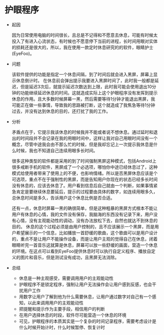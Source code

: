 # 护眼程序

* 起因

  因为日常使用电脑的时间很长，且总是不记得和不愿意去休息，可能有时候太投入了有进入心流状态，有时候也不愿意停下当前的进程，长时间用眼对实体的损耗还是很大的，所以，我在使用一款定时休息研究的的软件，眼睛护士(EyeFoo)。

* 问题

  该软件提供的功能是指定一个休息间隔，到了时间后就会进入黑屏，屏幕上显示休息倒计时。 在休息前会弹出提示我要进入黑屏时间了，此时我一般都是延迟，但是延迟3次后，就提示延迟次数达到上限，此时我可能会使用退出10分钟的功能继续延迟休息的时间。这就造成实际上这个护眼程序没有发挥到提示休息的作用。且大多数时候屏幕一黑，然后需要等待1分钟才能退出黑屏，我可能正在做一些事情，导致我的思路被打断，这个就造成了我焦急等待1分钟过去，并没有达到休息的目的，还打扰了我的工作。

* 分析

  矛盾点在于，它提示我该休息的时候我并不能或者说不想休息。通过延时和退出的时间段并不会记录在我的用眼时间中，这样让我对自己用眼时间没有一个概念，尽管中途我会由不那么忙的时候，但是我却忘记上一次提示我休息是什么时候，我也不知道自己连续用眼多长时间。
  
  很多这种类型的软件都是采用的到了时间强制黑屏这种模式，包括Android上很多戒断手机的软件，黑屏成了一个必选项，哪怕你中途已经休息过了，这种模式给使用者带来了使用上的不便，也影响情绪。所以是否黑屏休息应该是个可选项，重点不在于强制性的黑屏，而是告知用户你现在的状态已经多长时间没有休息的，应该去休息了。用户看到信息后自己就由一个判断，如果事情紧急肯定是要继续休息要延后，提示的过程要由具体的数字，如连续用眼多久，总休息时间是多久，告诉用户这个休息比例是否合适。

  还有一点，休息时屏幕一黑的确很简单，但是这种粗暴的黑屏方式根本不能让用户有休息的心情，我的文件没有保存，我脑海的东西没有记录下来，用户没有心情，没有主观能动性的调动，没有办法放松下去，自然也就达不到休息的目的。 休息的这个过程必须是由用户控制的，且不应该展示一个黑屏，而是用户希望展示的一个信息，比如播放一首舒缓的歌曲，这个歌曲可以是用户设计的，重点不是让用户不能操作设备，而是让用户主观的觉得自己在休息，闭着眼睛听完一首音乐这就算是休息，屏幕可以放一些舒缓的画面，营造一个休息的环境。在这点可以看到EyeFoo提供休息时可以执行自定义程序、播放自定义的图片和音乐，但是测试没有成功，且黑屏无法消除。

* 总结

  * 休息是一种主观感受，需要调用用户的主观能动性
  * 护眼程序不是锁定程序，强制让用户无法操作会让用户感到反感，也会干扰用户工作
  * 用数字让用户了解到他为什么需要休息，让用户通过数字对自己有一个感知，以此来调用用户的主观能动性
  * 把提醒和提示作为主要手段，相信用户的判断
  * 在用户选择休息的时段，软件尽可能营造一个休息的环境
  * 可见，护眼程序的本质其实是一个复杂的时间记录程序，需要考虑设计是什么时候开始计时，什么时候暂停、恢复计时
